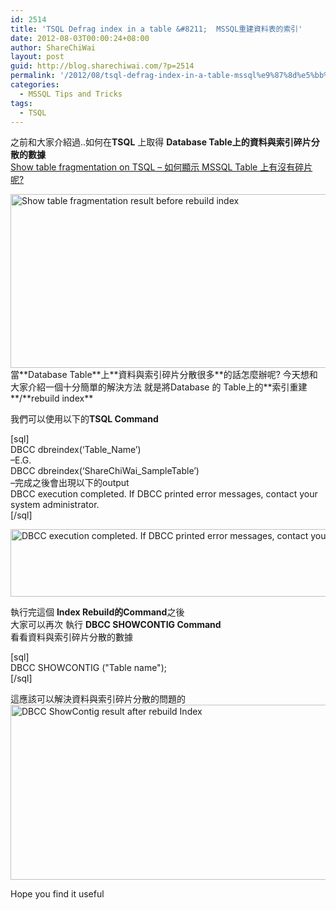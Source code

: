 ```yaml
---
id: 2514
title: 'TSQL Defrag index in a table &#8211;  MSSQL重建資料表的索引'
date: 2012-08-03T00:00:24+08:00
author: ShareChiWai
layout: post
guid: http://blog.sharechiwai.com/?p=2514
permalink: '/2012/08/tsql-defrag-index-in-a-table-mssql%e9%87%8d%e5%bb%ba%e8%b3%87%e6%96%99%e8%a1%a8%e7%9a%84%e7%b4%a2%e5%bc%95/'
categories:
  - MSSQL Tips and Tricks
tags:
  - TSQL
---
```

之前和大家介紹過..如何在**TSQL** 上取得 **Database Table上的資料與索引碎片分散的數據**  
<a title="Permalink to Show table fragmentation on TSQL – 如何顯示 MSSQL Table 上有沒有碎片呢?" href="http://blog.sharechiwai.com/2012/08/show-table-fragmentation-on-tsql-%e5%a6%82%e4%bd%95%e9%a1%af%e7%a4%ba-mssql-table-%e4%b8%8a%e6%9c%89%e6%b2%92%e6%9c%89%e7%a2%8e%e7%89%87%e5%91%a2/" rel="bookmark">Show table fragmentation on TSQL – 如何顯示 MSSQL Table 上有沒有碎片呢?</a>

<img src="http://api.photoshop.com/v1.0/accounts/aa9037104a014abbb11ad4bd58324b91/assets/7c32a640b1d140ba9cacdbe8cdb922bd" alt="Show table fragmentation result before rebuild index" width="712" height="278" />  
當**Database Table**上**資料與索引碎片分散很多**的話怎麼辦呢?  
今天想和大家介紹一個十分簡單的解決方法  
就是將Database 的 Table上的**索引重建**/**rebuild index**

我們可以使用以下的**TSQL Command**

[sql]  
DBCC dbreindex(&#8216;Table_Name&#8217;)  
&#8211;E.G.  
DBCC dbreindex(&#8216;ShareChiWai_SampleTable&#8217;)  
&#8211;完成之後會出現以下的output  
DBCC execution completed. If DBCC printed error messages, contact your system administrator.  
[/sql]

<img src="http://api.photoshop.com/v1.0/accounts/aa9037104a014abbb11ad4bd58324b91/assets/57353fa1a56740779a1dc49231d60d55" alt="DBCC execution completed. If DBCC printed error messages, contact your system administrator." width="673" height="108" /> 

執行完這個 **Index Rebuild的Command**之後  
大家可以再次 執行 **DBCC SHOWCONTIG Command**  
看看資料與索引碎片分散的數據

[sql]  
DBCC SHOWCONTIG ("Table name");  
[/sql]

這應該可以解決資料與索引碎片分散的問題的  
<img src="http://api.photoshop.com/v1.0/accounts/aa9037104a014abbb11ad4bd58324b91/assets/6dc574b93dc345cca10d80ecbbc0f867" alt="DBCC ShowContig result after rebuild Index" width="677" height="280" /> 

Hope you find it useful